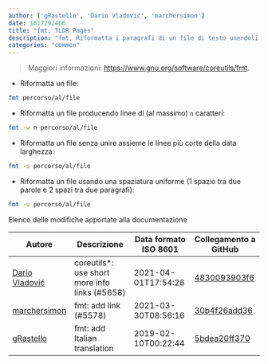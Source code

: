 ```yaml
---
author: ['gRastello', 'Dario Vladović', 'marchersimon']
date: 1617292466
title: "fmt, TLDR Pages"
description: "fmt, Riformatta i paragrafi di un file di testo unendoli e limitando la larghezza delle righe a un dato numero di caratteri (di default 75)."
categories: "common"
---
```

> Maggiori informazioni: <https://www.gnu.org/software/coreutils/fmt>.

- Riformatta un file:

```bash
fmt percorso/al/file
```

- Riformatta un file producendo linee di (al massimo) `n` caratteri:

```bash
fmt -w n percorso/al/file
```

- Riformatta un file senza unire assieme le linee più corte della data larghezza:

```bash
fmt -s percorso/al/file
```

- Riformatta un file usando una spaziatura uniforme (1 spazio tra due parole e 2 spazi tra due paragrafi):

```bash
fmt -u percorso/al/file
```
Elenco delle modifiche apportate alla documentazione


Autore | Descrizione | Data formato ISO 8601 | Collegamento a GitHub
------|-----|-----|-----
[Dario Vladović](mailto:d.vladimyr@gmail.com) | coreutils*: use short more info links (#5658) | 2021-04-01T17:54:26 | [4830093903f6](https://github.com/tldr-pages/tldr/commit/4830093903f66ccf3ebbc2ecf477286e45edac59)
[marchersimon](mailto:50295997+marchersimon@users.noreply.github.com) | fmt: add link (#5578) | 2021-03-30T08:56:16 | [30b4f26add36](https://github.com/tldr-pages/tldr/commit/30b4f26add3636e47ae11fd0f812671dacf2ab7f)
[gRastello](mailto:gabriele.rastello@edu.unito.it) | fmt: add Italian translation | 2019-02-10T00:22:44 | [5bdea20ff370](https://github.com/tldr-pages/tldr/commit/5bdea20ff3709b14a95b242a60c22ab15a32f183)

